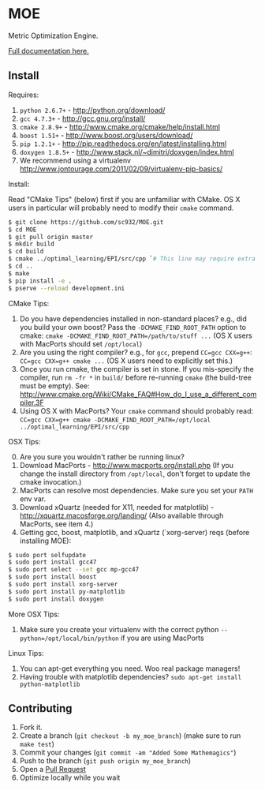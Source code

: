 MOE
===

Metric Optimization Engine.

[Full documentation here.][2]

[2]: http://sc932.github.io/MOE/

Install
-------

Requires:

1. `python 2.6.7+` - http://python.org/download/
2. `gcc 4.7.3+` - http://gcc.gnu.org/install/
3. `cmake 2.8.9+` - http://www.cmake.org/cmake/help/install.html
4. `boost 1.51+` - http://www.boost.org/users/download/
5. `pip 1.2.1+` - http://pip.readthedocs.org/en/latest/installing.html
6. `doxygen 1.8.5+` - http://www.stack.nl/~dimitri/doxygen/index.html
7. We recommend using a virtualenv http://www.jontourage.com/2011/02/09/virtualenv-pip-basics/

Install:

Read "CMake Tips" (below) first if you are unfamiliar with CMake. OS X users in particular will probably need to modify their `cmake` command.
```bash
$ git clone https://github.com/sc932/MOE.git
$ cd MOE
$ git pull origin master
$ mkdir build
$ cd build
$ cmake ../optimal_learning/EPI/src/cpp `# This line may require extra options and/or env vars.`
$ cd ..
$ make
$ pip install -e .
$ pserve --reload development.ini
```

CMake Tips:

1. Do you have dependencies installed in non-standard places? e.g., did you build your own boost? Pass the `-DCMAKE_FIND_ROOT_PATH` option to cmake: `cmake -DCMAKE_FIND_ROOT_PATH=/path/to/stuff ...` (OS X users with MacPorts should set `/opt/local`)
2. Are you using the right compiler? e.g., for `gcc`, prepend `CC=gcc CXX=g++`: `CC=gcc CXX=g++ cmake ...` (OS X users need to explicitly set this.)
3. Once you run cmake, the compiler is set in stone. If you mis-specify the compiler, run `rm -fr *` in `build/` before re-running `cmake` (the build-tree must be empty). See: http://www.cmake.org/Wiki/CMake_FAQ#How_do_I_use_a_different_compiler.3F
4. Using OS X with MacPorts? Your `cmake` command should probably read: `CC=gcc CXX=g++ cmake -DCMAKE_FIND_ROOT_PATH=/opt/local ../optimal_learning/EPI/src/cpp`

OSX Tips:

0. Are you sure you wouldn't rather be running linux?
1. Download MacPorts - http://www.macports.org/install.php (If you change the install directory from `/opt/local`, don't forget to update the cmake invocation.)
2. MacPorts can resolve most dependencies. Make sure you set your `PATH` env var.
3. Download xQuartz (needed for X11, needed for matplotlib) - http://xquartz.macosforge.org/landing/ (Also available through MacPorts, see item 4.)
4. Getting gcc, boost, matplotlib, and xQuartz (`xorg-server) reqs (before installing MOE):

```bash
$ sudo port selfupdate
$ sudo port install gcc47
$ sudo port select --set gcc mp-gcc47
$ sudo port install boost
$ sudo port install xorg-server
$ sudo port install py-matplotlib
$ sudo port install doxygen
```

More OSX Tips:

1. Make sure you create your virtualenv with the correct python `--python=/opt/local/bin/python` if you are using MacPorts

Linux Tips:

1. You can apt-get everything you need. Woo real package managers!
2. Having trouble with matplotlib dependencies? `sudo apt-get install python-matplotlib`

Contributing
------------

1. Fork it.
2. Create a branch (`git checkout -b my_moe_branch`) (make sure to run `make test`)
3. Commit your changes (`git commit -am "Added Some Mathemagics"`)
4. Push to the branch (`git push origin my_moe_branch`)
5. Open a [Pull Request][1]
6. Optimize locally while you wait

[1]: http://github.com/sc932/MOE/pulls
